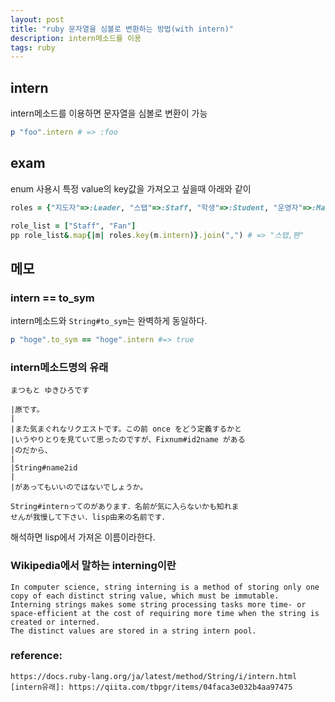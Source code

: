 ```yaml
---
layout: post
title: "ruby 문자열을 심볼로 변환하는 방법(with intern)"
description: intern메소드를 이용
tags: ruby
---
```


## intern

intern메소드를 이용하면 문자열을 심볼로 변환이 가능

```ruby
p "foo".intern # => :foo
```

## exam

enum 사용시 특정 value의 key값을 가져오고 싶을때 아래와 같이 


```ruby
roles = {"지도자"=>:Leader, "스탭"=>:Staff, "학생"=>:Student, "운영자"=>:Manager, "팬"=>:Fan}
```

```ruby
role_list = ["Staff", "Fan"]
pp role_list&.map{|m| roles.key(m.intern)}.join(",") # => "스탭,팬"
```


## 메모

### intern == to_sym

intern메소드와 `String#to_sym`는 완벽하게 동일하다.

```ruby
p "hoge".to_sym == "hoge".intern #=> true
```

### intern메소드명의 유래

```
まつもと ゆきひろです

|原です。
|
|また気まぐれなリクエストです。この前 once をどう定義するかと
|いうやりとりを見ていて思ったのですが、Fixnum#id2name がある
|のだから、
|
|String#name2id
|
|があってもいいのではないでしょうか。

String#internってのがあります．名前が気に入らないかも知れま
せんが我慢して下さい．lisp由来の名前です．
```

해석하면 lisp에서 가져온 이름이라한다.


### Wikipedia에서 말하는 interning이란

```
In computer science, string interning is a method of storing only one copy of each distinct string value, which must be immutable.
Interning strings makes some string processing tasks more time- or space-efficient at the cost of requiring more time when the string is created or interned.
The distinct values are stored in a string intern pool.
```


### reference:

```
https://docs.ruby-lang.org/ja/latest/method/String/i/intern.html
[intern유래]: https://qiita.com/tbpgr/items/04faca3e032b4aa97475

```